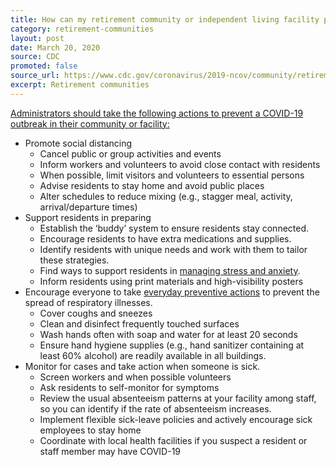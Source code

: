```yaml
---
title: How can my retirement community or independent living facility prepare for COVID-19?
category: retirement-communities
layout: post
date: March 20, 2020
source: CDC
promoted: false
source_url: https://www.cdc.gov/coronavirus/2019-ncov/community/retirement/faq.html
excerpt: Retirement communities
---
```


[Administrators should take the following actions to prevent a COVID-19 outbreak in their community or facility:](https://www.cdc.gov/coronavirus/2019-ncov/community/retirement/guidance-retirement-response.html)

- Promote social distancing
  - Cancel public or group activities and events
  - Inform workers and volunteers to avoid close contact with residents
  - When possible, limit visitors and volunteers to essential persons
  - Advise residents to stay home and avoid public places
  - Alter schedules to reduce mixing (e.g., stagger meal, activity, arrival/departure times)
- Support residents in preparing
  - Establish the ‘buddy’ system to ensure residents stay connected.
  - Encourage residents to have extra medications and supplies.
  - Identify residents with unique needs and work with them to tailor these strategies.
  - Find ways to support residents in [managing stress and anxiety](https://www.cdc.gov/coronavirus/2019-ncov/prepare/managing-stress-anxiety.html).
  - Inform residents using print materials and high-visibility posters
- Encourage everyone to take [everyday preventive actions](https://www.cdc.gov/coronavirus/2019-ncov/about/prevention-treatment.html) to prevent the spread of respiratory illnesses.
  - Cover coughs and sneezes
  - Clean and disinfect frequently touched surfaces
  - Wash hands often with soap and water for at least 20 seconds
  - Ensure hand hygiene supplies (e.g., hand sanitizer containing at least 60% alcohol) are readily available in all buildings.
- Monitor for cases and take action when someone is sick.
  - Screen workers and when possible volunteers
  - Ask residents to self-monitor for symptoms
  - Review the usual absenteeism patterns at your facility among staff, so you can identify if the rate of absenteeism increases.
  - Implement flexible sick-leave policies and actively encourage sick employees to stay home
  - Coordinate with local health facilities if you suspect a resident or staff member may have COVID-19